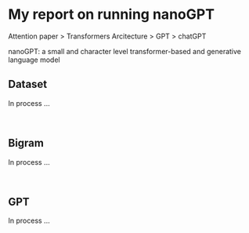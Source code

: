 # My report on running nanoGPT

Attention paper > Transformers Arcitecture > GPT > chatGPT

nanoGPT: a small and character level transformer-based and generative language model

## Dataset
In process ...

<br/>

## Bigram
In process ...

<br/>

## GPT
In process ...

<br/>